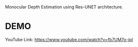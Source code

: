 Monocular Depth Estimation using Res-UNET architecture.

# DEMO  
YouTube Link: https://www.youtube.com/watch?v=fb7UM7o-jpI
